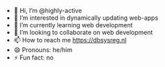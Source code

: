 - 👋 Hi, I’m                         @highly-active
- 👀 I’m interested in               dynamically updating web-apps
- 🌱 I’m currently learning          web development
- 💞️ I’m looking to collaborate on   web development
- 📫 How to reach me                 https://dbsysreg.nl
- 😄 Pronouns:                       he/him
- ⚡ Fun fact:                       no

